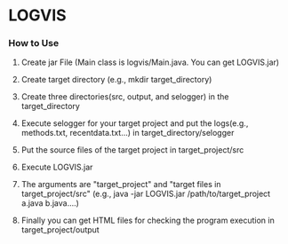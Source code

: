 # LOGVIS
### How to Use
1. Create jar File (Main class is logvis/Main.java. You can get LOGVIS.jar)



1. Create target directory (e.g., mkdir target_directory)
  1. Create three directories(src, output, and selogger) in the target_directory
1. Execute selogger for your target project and put the logs(e.g., methods.txt, recentdata.txt...) in target_directory/selogger
1. Put the source files of the target project in target_project/src
1. Execute LOGVIS.jar
  1. The arguments are "target_project" and "target files in target_project/src" (e.g., java -jar LOGVIS.jar /path/to/target_project a.java b.java....) 
1. Finally you can get HTML files for checking the program execution in target_project/output


